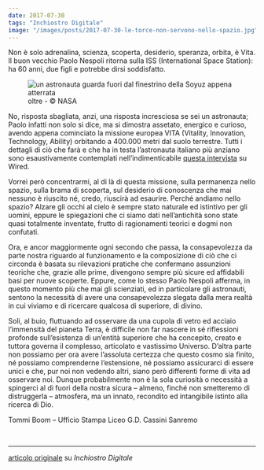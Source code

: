 ```yaml
---
date: 2017-07-30
tags: "Inchiostro Digitale"
image: "/images/posts/2017-07-30-le-torce-non-servono-nello-spazio.jpg"
---
```

Non è solo adrenalina, scienza, scoperta, desiderio, speranza, orbita, è Vita.
Il buon vecchio Paolo Nespoli ritorna sulla ISS (International Space Station): ha 60 anni, due figli e potrebbe dirsi soddisfatto.

<figure>
  <img class="u-photo" src="{{ page.image }}" alt="un astronauta guarda fuori dal finestrino della Soyuz appena atterrata">
  <figcaption>oltre - &copy; NASA</figcaption>
</figure>

No, risposta sbagliata, anzi, una risposta incresciosa se sei un astronauta; Paolo infatti non solo si dice, ma si dimostra assetato, energico e curioso, avendo appena cominciato la missione europea VITA (Vitality, Innovation, Technology, Ability) orbitando a 400.000 metri dal suolo terrestre. Tutti i dettagli di ciò che farà e che ha in testa l’astronauta italiano più anziano sono esaustivamente contemplati nell’indimenticabile [questa intervista](https://www.wired.it/scienza/spazio/2017/07/27/intervista-paolo-nespoli-astronauta/ "intervista a Paolo Nespoli")</a> su Wired.

Vorrei però concentrarmi, al di là di questa missione, sulla permanenza nello spazio, sulla brama di scoperta, sul desiderio di conoscenza che mai nessuno è riuscito né, credo, riuscirà ad esaurire. Perché andiamo nello spazio? Alzare gli occhi al cielo è sempre stato naturale ed istintivo per gli uomini, eppure le spiegazioni che ci siamo dati nell’antichità sono state quasi totalmente inventate, frutto di ragionamenti teorici e dogmi non confutati.

Ora, e ancor maggiormente ogni secondo che passa, la consapevolezza da parte nostra riguardo al funzionamento e la composizione di ciò che ci circonda è basata su rilevazioni pratiche che confermano assunzioni teoriche che, grazie alle prime, divengono sempre più sicure ed affidabili basi per nuove scoperte. Eppure, come lo stesso Paolo Nespoli afferma, in questo momento più che mai gli scienziati, ed in particolare gli astronauti, sentono la necessità di avere una consapevolezza slegata dalla mera realtà in cui viviamo e di ricercare qualcosa di superiore, di divino.

Soli, al buio, fluttuando ad osservare da una cupola di vetro ed acciaio l’immensità del pianeta Terra, è difficile non far nascere in sé riflessioni profonde sull’esistenza di un’entità superiore che ha concepito, creato e tuttora governa il complesso, articolato e vastissimo Universo. D’altra parte non possiamo per ora avere l’assoluta certezza che questo cosmo sia finito, né possiamo comprenderne l’estensione, né possiamo assicurarci di essere unici e che, pur noi non vedendo altri, siano però differenti forme di vita ad osservare noi. Dunque probabilmente non è la sola curiosità o necessità a spingerci al di fuori della nostra sicura – almeno, finché non smetteremo di distruggerla – atmosfera, ma un innato, recondito ed intangibile istinto alla ricerca di Dio.

Tommi Boom – Ufficio Stampa Liceo G.D. Cassini Sanremo

<br>

---

[articolo originale](https://web.archive.org/web/20200429143659/https://www.rivieratime.news/torce-non-servono-nello-spazio/) su <cite>Inchiostro Digitale</cite>
